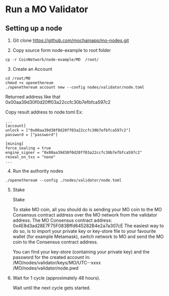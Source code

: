 # Run a MO Validator
## Setting up a node
1. Git clone https://github.com/mochainapp/mo-nodes.git

2. Copy source form node-example to root folder
```
cp -r CoinNetwork/node-example/MO  /root/
```
3. Create an Account

```
cd /root/MO
chmod +x openethereum
./openethereum account new --config nodes/validator/node.toml
```
Returned address like that 0x00aa39d30f0d20ff03a22ccfc30b7efbfca597c2

Copy result address to node.toml
Ex:
```
...
[account]
unlock = ["0x00aa39d30f0d20ff03a22ccfc30b7efbfca597c2"]
password = ["password"]

[mining]
force_sealing = true
engine_signer = "0x00aa39d30f0d20ff03a22ccfc30b7efbfca597c2"
reseal_on_txs = "none"
...
```
4. Run the authority nodes
```
./openethereum --config ./nodes/validator/node.toml

```
5. Stake

    Stake

    To stake MO coin, all you should do is sending your MO coin to the MO Consensus contract address over the MO network from the validator address.
    The MO Consensus contract address: 0x4E8d3ad28E7F75F083Bffd645282B4e2a7a307cE
    The easiest way to do so, is to import your private key or key-store file to your favourite wallet (for example Metamask), switch network to MO and send the MO coin to the Consensus contract address.

    You can find your key-store (containing your private key) and the password for the created account in:
    /MO/nodes/validator/keys/MO/UTC--xxxx
    /MO/nodes/validator/node.pwd

6. Wait for 1 cycle (approximately 48 hours).

    Wait until the next cycle gets started.
